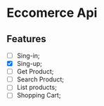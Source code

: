 # Eccomerce Api

## Features
- [ ] Sing-in;
- [X] Sing-up;
- [ ] Get Product;
- [ ] Search Product;
- [ ] List products;
- [ ] Shopping Cart;